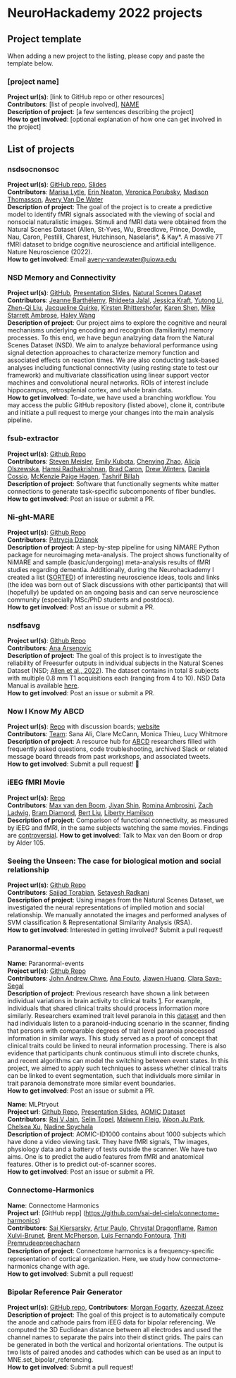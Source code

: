
# NeuroHackademy 2022 projects

## Project template
When adding a new project to the listing, please copy and paste the template below.

### [project name]
**Project url(s)**: [link to GitHub repo or other resources]\
**Contributors**: [list of people involved], [NAME](https://github.com/GITHUBID)\
**Description of project**: [a few sentences describing the project]\
**How to get involved**: [optional explanation of how one can get involved in the project]

## List of projects

### nsdsocnonsoc
**Project url(s)**: [GitHub repo](https://github.com/neat-one/nsd_biosoc), [Slides](https://docs.google.com/presentation/d/1PuSvhphsMeWrlqITsHrPIQRBFqoBVEBTPwH9jttzZ54/edit?usp=sharing)\
**Contributors**: [Marisa Lytle](https://github.com/lytlemn), [Erin Neaton](https://github.com/neat-one), [Veronica Porubsky](https://github.com/vporubsky), [Madison Thomasson](https://github.com/madisonthomasson), [Avery Van De Water](https://github.com/avery-water)\
**Description of project**: The goal of the project is to create a predictive model to identify fMRI signals associated with the viewing of social and nonsocial naturalistic images. Stimuli and fMRI data were obtained from the Natural Scenes Dataset (Allen, St-Yves, Wu, Breedlove, Prince, Dowdle, Nau, Caron, Pestilli, Charest, Hutchinson, Naselaris*, & Kay*. A massive 7T fMRI dataset to bridge cognitive neuroscience and artificial intelligence. Nature Neuroscience (2022).\
**How to get involved**: Email avery-vandewater@uiowa.edu

### NSD Memory and Connectivity<a name="nsdMemConn"></a>
**Project url(s)**: [GitHub](https://github.com/mjstarrett/nsdMemConn), [Presentation Slides](https://docs.google.com/presentation/d/1ZOEUpSm1Qk9ObNv7ggyarLrJqXC6BWBmwrWc0-ETBgY/edit?usp=sharing), [Natural Scenes Dataset](https://natural-scenes-dataset.s3.amazonaws.com/index.html) \
**Contributors**: [Jeanne Barthélemy](https://github.com/Gaerdil), [Rhideeta Jalal](https://github.com/rhijalal), [Jessica Kraft](https://github.com/jessicankraft), [Yutong Li](https://github.com/yutongyutongli), [Zhen-Qi Liu](https://github.com/liuzhenqi77), [Jacqueline Quirke](https://github.com/dequirkepalatis), [Kirsten Rhittershofer](https://github.com/KirstenRittershofer), [Karen Shen](https://github.com/KarenShen21), [Mike Starrett Ambrose](https://github.com/mjstarrett), [Haley Wang](https://github.com/Haley-R-Wang) \
**Description of project**: Our project aims to explore the cognitive and neural mechanisms underlying encoding and recognition (familiarity) memory processes. To this end, we have begun analzying data from the Natural Scenes Dataset (NSD). We aim to analyze behavioral performance using signal detection approaches to characterize memory function and associated effects on reaction times. We are also conducting task-based analyses including functional connectivity (using resting state to test our framework) and multivariate classification using linear support vector machines and convolutional neural networks. ROIs of interest include hippocampus, retrosplenial cortex, and whole brain data.\
**How to get involved**: To-date, we have used a branching workflow. You may access the public GitHub repository (listed above), clone it, contribute and initiate a pull request to merge your changes into the main analysis pipeline.  

### fsub-extractor
**Project url(s)**: [Github Repo](https://github.com/smeisler/fsub-extractor)\
**Contributors**: [Steven Meisler](https://github.com/smeisler), [Emily Kubota](https://github.com/emilykubota), [Chenying Zhao](https://github.com/zhao-cy), [Alicja Olszewska](https://gitub.com/alice-in-coderland), [Hamsi Radhakrishnan](https://github.com/hamsiradhakrishnan), [Brad Caron](https://github.com/bacaron), [Drew Winters](https://github.com/drewwint), [Daniela Cossio](https://github.com/dcossio), [McKenzie Paige Hagen](https://github.com/mckenziephagen), [Tashrif Billah](https://github.com/tashrifbillah)\
**Description of project**: Software that functionally segments white matter connections to generate task-specific subcomponents of fiber bundles.\
**How to get involved**: Post an issue or submit a PR. 

### Ni-ght-MARE
**Project url(s)**: [Github Repo](https://github.com/PTDZ/Ni-ght-MARE)\
**Contributors**: [Patrycja Dzianok](https://github.com/PTDZ)\
**Description of project**: A step-by-step pipeline for using NiMARE Python package for neuroimaging meta-analysis. The project shows functionality of NiMARE and sample (basic/undergoing) meta-analysis results of fMRI studies regarding dementia. Additionally, during the Neurohackademy I created a list ([SORTED](https://github.com/PTDZ/SORTED)) of interesting neuroscience ideas, tools and links (the idea was born out of Slack discussions with other participants) that will (hopefully) be updated on an ongoing basis and can serve neuroscience community (especially MSc/PhD students and postdocs).\
**How to get involved**: Post an issue or submit a PR.

### nsdfsavg
**Project url(s)**: [Github Repo](https://github.com/ana-nv/nsd_fsavg)\
**Contributors**: [Ana Arsenovic](https://github.com/ana-nv)\
**Description of project**: The goal of this project is to investigate the reliability of Freesurfer outputs in individual subjects in the Natural Scenes Dataset (NSD; [Allen et al., 2022](https://doi.org/10.1038/s41593-021-00962-x)). The dataset contains in total 8 subjects with multiple 0.8 mm T1 acquisitions each (ranging from 4 to 10). NSD Data Manual is available [here](https://cvnlab.slite.com/p/CT9Fwl4_hc/NSD-Data-Manual).\
**How to get involved**: Post an issue or submit a PR.

### Now I Know My ABCD
**Project url(s)**: [Repo](https://github.com/now-i-know-my-abcd/docs) with discussion boards; [website](https://now-i-know-my-abcd.github.io/docs/)\
**Contributors**: [Team](https://github.com/now-i-know-my-abcd): Sana Ali, Clare McCann, Monica Thieu, Lucy Whitmore\
**Description of project**: A resource hub for [ABCD](https://abcdstudy.org/scientists/) researchers filled with frequently asked questions, code troubleshooting, archived Slack or related message board threads from past workshops, and associated tweets.\
**How to get involved**: Submit a pull request! 🙏

### iEEG fMRI Movie
**Project url(s)**: [Repo](https://github.com/MaxvandenBoom/ieegmovie)\
**Contributors**: [Max van den Boom](https://github.com/MaxvandenBoom), [Jiyan Shin](https://github.com/jiyunshin), [Romina Ambrosini](https://github.com/ramonitzzz), [Zach Ladwig](https://github.com/zachladwig), [Bram Diamond](https://github.com/Bramdiamond), [Bert Liu](https://github.com/bertpt), [Liberty Hamilson](https://github.com/libertyh)\
**Description of project**: Comparison of functional connectivity, as measured by iEEG and fMRI, in the same subjects watching the same movies. Findings are [controversial](https://www.nature.com/articles/s41598-020-57915-w).
**How to get involved**: Talk to Max van den Boom or drop by Alder 105.

### Seeing the Unseen: The case for biological motion and social relationship
**Project url(s)**: [Github Repo](https://github.com/sajjadtorabian/nsdunseen)\
**Contributors**: [Sajjad Torabian](https://github.com/sajjadtorabian), [Setayesh Radkani](https://github.com/sradkani)\
**Description of project**: Using images from the Natural Scenes Dataset, we investigated the neural representations of
implied motion and social relationship. We manually annotated the images and performed analyses of SVM classification & Representational Similarity Analysis (RSA).\
**How to get involved**: Interested in getting involved? Submit a pull request!

### Paranormal-events
**Name**: Paranormal-events\
**Project url(s)**: [Github Repo](https://github.com/jahchwe/nh-paranoia.git)\
**Contributors**: [John Andrew Chwe](https://github.com/hjweric), [Ana Fouto](https://github.com/anarfouto), [Jiawen Huang](https://github.com/hjweric), [Clara Sava-Segal](https://github.com/csavasegal)\
**Description of project**: Previous research have shown a link between individual variations in brain activity to clinical traits [1](https://www.nature.com/articles/s41467-018-04387-2). For example, individuals that shared clinical traits should process information more similarly. Researchers examined trait level paranoia in this [dataset](https://gin.g-node.org/ljchang/Paranoia) and then had individuals listen to a paranoid-inducing scenario in the scanner, finding that persons with comparable degrees of trait level paranoia processed information in similar ways. This study served as a proof of concept that clinical traits could be linked to neural information processing. There is also evidence that participants chunk continuous stimuli into discrete chunks, and recent algorithms can model the switching between event states. In this project, we aimed to apply such techniques to assess whether clinical traits can be linked to event segmentation, such that individuals more similar in trait paranoia demonstrate more similar event boundaries.\
**How to get involved**: Post an issue or submit a PR. 

**Name**: MLPtryout \
**Project url**: [Github Repo](https://github.com/jainraj/NHA2022_AOMIC_ID1000), 
[Presentation Slides](https://docs.google.com/presentation/d/1czKlH6IrxgNrRdXoZVuyZBiePFRADY7BG2U4WgOjBmc/edit#slide=id.p), 
[AOMIC Dataset](https://nilab-uva.github.io/AOMIC.github.io/) \
**Contributors**: [Raj V Jain](https://github.com/jainraj), [Selin Topel](https://github.com/sselint), 
[Maïwenn Fleig](https://github.com/mightymai), [Woon Ju Park](https://github.com/woonjupark), 
[Chelsea Xu](https://github.com/cherruc), [Nadine Spychala](https://github.com/nadinespy) \
**Description of project**: AOMIC-ID1000 contains about 1000 subjects which have done a video viewing task. They have 
fMRI signals, T1w images, physiology data and a battery of tests outside the scanner. We have two aims. One is to predict 
the audio features from fMRI and anatomical features. Other is to predict out-of-scanner scores. \
**How to get involved**: Post an issue or submit a PR.

### Connectome-Harmonics
**Name**: Connectome Harmonics \
**Project url**: [GitHub repp] (https://github.com/sai-del-cielo/connectome-harmonics)\
**Contributors**: [Sai Kiersarsky](https://github.com/sai-del-cielo), [Artur Paulo](https://github.com/arturjpaulo), [Chrystal Dragonflame](https://github.com/chrystaldragonflame), [Ramon Xulvi-Brunet](https://github.com/raxulbru), [Brent McPherson](https://github.com/bcmcpher), [Luis Fernando Fontoura](https://github.com/lfernandof), [Thiti Premrudeepreechacharn](https://github.com/tpremrud) \
**Description of project**: Connectome harmonics is a frequency-speciﬁc representation of cortical organization. Here, we study how connectome-harmonics change with age.\
**How to get involved**: Submit a pull request!

### Bipolar Reference Pair Generator
**Project url(s)**: [GitHub repo](https://github.com/Rahul-Brito/Bipolar-Reference-Pair-Generator), 
**Contributors**: [Morgan Fogarty](https://github.com/mefogarty), [Azeezat Azeez](https://github.com/AzeezatA)\
**Description of project**: The goal of this project is to automatically compute the anode and cathode pairs from iEEG data for bipolar referencing. We computed the 3D Euclidean distance between all electrodes and used the channel names to separate the pairs into their distinct grids. The pairs can be generated in both the vertical and horizontal orientations. The output is two lists of paired anodes and cathodes which can be used as an input to MNE.set_bipolar_referencing.\
**How to get involved**: Submit a pull request!

